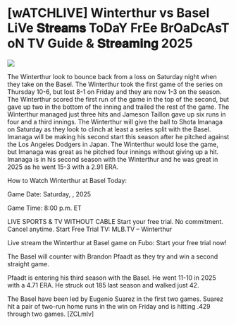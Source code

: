 # [wATCHLIVE] Winterthur vs Basel LiVe 𝐒𝐭𝐫𝐞𝐚𝐦𝐬 ToDaY FrEe BrOaDcAsT oN TV Guide & 𝐒𝐭𝐫𝐞𝐚𝐦𝐢𝐧𝐠  2025  
  
  
[![](https://i.imgur.com/qSNzIqt.png)](https://movie.rssnews.media/NVvNaqs.php)  
  
The Winterthur look to bounce back from a loss on Saturday night when they take on the Basel. The Winterthur took the first game of the series on Thursday 10-6, but lost 8-1 on Friday and they are now 1-3 on the season. The Winterthur scored the first run of the game in the top of the second, but gave up two in the bottom of the inning and trailed the rest of the game. The Winterthur managed just three hits and Jameson Taillon gave up six runs in four and a third innings. The Winterthur will give the ball to Shota Imanaga on Saturday as they look to clinch at least a series split with the Basel. Imanaga will be making his second start this season after he pitched against the Los Angeles Dodgers in Japan. The Winterthur would lose the game, but Imanaga was great as he pitched four innings without giving up a hit. Imanaga is in his second season with the Winterthur and he was great in 2025 as he went 15-3 with a 2.91 ERA.

How to Watch Winterthur at Basel Today:

Game Date: Saturday, , 2025

Game Time: 8:00 p.m. ET

LIVE SPORTS & TV WITHOUT CABLE
Start your free trial. No commitment. Cancel anytime.
Start Free Trial
TV: MLB.TV – Winterthur

Live stream the Winterthur at Basel game on Fubo: Start your free trial now!

The Basel will counter with Brandon Pfaadt as they try and win a second straight game.

Pfaadt is entering his third season with the Basel. He went 11-10 in 2025 with a 4.71 ERA. He struck out 185 last season and walked just 42.

The Basel have been led by Eugenio Suarez in the first two games. Suarez hit a pair of two-run home runs in the win on Friday and is hitting .429 through two games. [ZCLmlv]